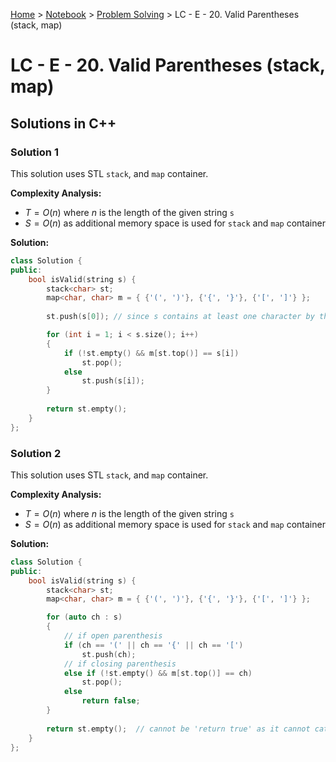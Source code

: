 <a href="../../">Home</a> > <a href="../notebook">Notebook</a> > <a href="./">Problem Solving</a> > LC - E - 20. Valid Parentheses (stack, map)

# LC - E - 20. Valid Parentheses (stack, map)



## Solutions in C++

### Solution 1

This solution uses STL `stack`, and `map` container.

**Complexity Analysis:**

*  $T = O(n)$ where $n$ is the length of the given string `s`
*  $S = O(n)$ as additional memory space is used for `stack` and `map` container

**Solution:**

```cpp
class Solution {
public:
    bool isValid(string s) {
        stack<char> st;
        map<char, char> m = { {'(', ')'}, {'{', '}'}, {'[', ']'} };        
    
        st.push(s[0]); // since s contains at least one character by the constraints

        for (int i = 1; i < s.size(); i++)
        {
            if (!st.empty() && m[st.top()] == s[i])
                st.pop();
            else
                st.push(s[i]);
        }       
        
        return st.empty();
    }
};
```



### Solution 2

This solution uses STL `stack`, and `map` container. 

**Complexity Analysis:**

*  $T = O(n)$ where $n$ is the length of the given string `s`
*  $S = O(n)$ as additional memory space is used for `stack` and `map` container

**Solution:**

```cpp
class Solution {
public:
    bool isValid(string s) {
        stack<char> st;
        map<char, char> m = { {'(', ')'}, {'{', '}'}, {'[', ']'} };     

        for (auto ch : s)
        {
            // if open parenthesis
            if (ch == '(' || ch == '{' || ch == '[')
                st.push(ch);
            // if closing parenthesis 
            else if (!st.empty() && m[st.top()] == ch)
                st.pop();
            else
                return false;
        }
        
        return st.empty();	// cannot be 'return true' as it cannot catch "[" like case
    }
};
```

